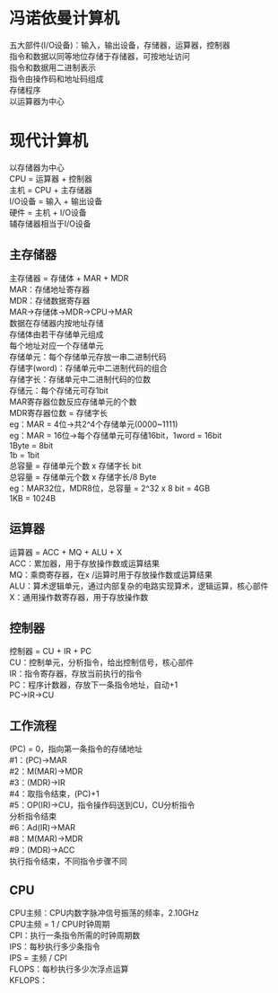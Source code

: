 # 冯诺依曼计算机
五大部件(I/O设备)：输入，输出设备，存储器，运算器，控制器  
指令和数据以同等地位存储于存储器，可按地址访问  
指令和数据用二进制表示  
指令由操作码和地址码组成  
存储程序  
以运算器为中心  

# 现代计算机
以存储器为中心  
CPU = 运算器 + 控制器  
主机 = CPU + 主存储器  
I/O设备 = 输入 + 输出设备  
硬件 = 主机 + I/O设备  
辅存储器相当于I/O设备  

## 主存储器
主存储器 = 存储体 + MAR + MDR  
MAR：存储地址寄存器  
MDR：存储数据寄存器  
MAR->存储体->MDR->CPU->MAR  
数据在存储器内按地址存储  
存储体由若干存储单元组成  
每个地址对应一个存储单元  
存储单元：每个存储单元存放一串二进制代码  
存储字(word)：存储单元中二进制代码的组合  
存储字长：存储单元中二进制代码的位数  
存储元：每个存储元可存1bit  
MAR寄存器位数反应存储单元的个数  
MDR寄存器位数 = 存储字长  
eg：MAR = 4位->共2^4个存储单元(0000~1111)  
eg：MAR = 16位->每个存储单元可存储16bit，1word = 16bit  
1Byte = 8bit  
1b = 1bit  
总容量 = 存储单元个数 x 存储字长 bit  
总容量 = 存储单元个数 x 存储字长/8 Byte  
eg：MAR32位，MDR8位，总容量 = 2^32 x 8 bit = 4GB  
1KB = 1024B  

## 运算器
运算器 = ACC + MQ + ALU + X  
ACC：累加器，用于存放操作数或运算结果  
MQ：乘商寄存器，在x /运算时用于存放操作数或运算结果  
ALU：算术逻辑单元，通过内部复杂的电路实现算术，逻辑运算，核心部件  
X：通用操作数寄存器，用于存放操作数  

## 控制器
控制器 = CU + IR + PC  
CU：控制单元，分析指令，给出控制信号，核心部件  
IR：指令寄存器，存放当前执行的指令  
PC：程序计数器，存放下一条指令地址，自动+1  
PC->IR->CU  

## 工作流程
(PC) = 0，指向第一条指令的存储地址  
#1：(PC)->MAR  
#2：M(MAR)->MDR  
#3：(MDR)->IR  
#4：取指令结束，(PC)+1  
#5：OP(IR)->CU，指令操作码送到CU，CU分析指令  
分析指令结束  
#6：Ad(IR)->MAR  
#8：M(MAR)->MDR  
#9：(MDR)->ACC  
执行指令结束，不同指令步骤不同  

## CPU
CPU主频：CPU内数字脉冲信号振荡的频率，2.10GHz  
CPU主频 = 1 / CPU时钟周期  
CPI：执行一条指令所需的时钟周期数  
IPS：每秒执行多少条指令  
IPS = 主频 / CPI  
FLOPS：每秒执行多少次浮点运算  
KFLOPS：


